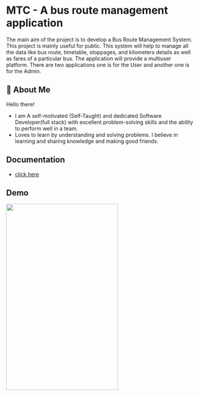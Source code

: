 
# MTC - A bus route management application

The main aim of the project is to develop a Bus Route Management System. This project is mainly useful for public. This system will help to manage all the data like bus route, timetable, stoppages, and kilometers details as well as fares of a particular bus. The application will provide a multiuser platform. There are two applications one is for the User and another one is for the Admin.


## 🚀 About Me
Hello there!

- I am A self-motivated (Self-Taught) and dedicated Software Developer(full stack) with excellent problem-solving skills and the ability to perform well in a team.
- Loves to learn by understanding and solving problems. I believe in learning and sharing knowledge and making good friends.


## Documentation

 - [click here](https://drive.google.com/file/d/1859Ai8EQ4AyeMWoTTQfR7IngY_qynIRC/view?usp=sharing)
 


## Demo

<img src="https://github.com/sajal-web/MTC-route-management-application/blob/master/demo/demo.gif" width="300" height="500">


